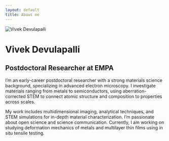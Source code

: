```yaml
---
layout: default
title: About me
---
```


<div class="profile">
    <img src="assets/images/profile_pic.jpeg" alt="Vivek Devulapalli">
    <div>
        <h1>Vivek Devulapalli</h1>
        <h2>Postdoctoral Researcher at EMPA</h2>
        <p>I’m an early-career postdoctoral researcher with a strong materials science background, specializing in advanced electron microscopy. I investigate materials ranging from metals to semiconductors, using aberration-corrected STEM to connect atomic structure and composition to properties across scales. </p> 
		<p>My work includes multidimensional imaging, analytical techniques, and STEM simulations for in-depth material characterization. I’m passionate about open science and science communication. Currently, I am working on studying deformation mechanics of metals and multilayer thin films using in situ tensile testing.</p>
    </div>
</div>
